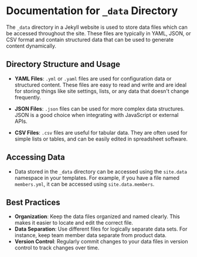 # Documentation for `_data` Directory

The `_data` directory in a Jekyll website is used to store data files which can be accessed throughout the site. These files are typically in YAML, JSON, or CSV format and contain structured data that can be used to generate content dynamically.

## Directory Structure and Usage

- **YAML Files**: `.yml` or `.yaml` files are used for configuration data or structured content. These files are easy to read and write and are ideal for storing things like site settings, lists, or any data that doesn't change frequently.

- **JSON Files**: `.json` files can be used for more complex data structures. JSON is a good choice when integrating with JavaScript or external APIs.

- **CSV Files**: `.csv` files are useful for tabular data. They are often used for simple lists or tables, and can be easily edited in spreadsheet software.

## Accessing Data

- Data stored in the `_data` directory can be accessed using the `site.data` namespace in your templates. For example, if you have a file named `members.yml`, it can be accessed using `site.data.members`.

## Best Practices

- **Organization**: Keep the data files organized and named clearly. This makes it easier to locate and edit the correct file.
- **Data Separation**: Use different files for logically separate data sets. For instance, keep team member data separate from product data.
- **Version Control**: Regularly commit changes to your data files in version control to track changes over time.
